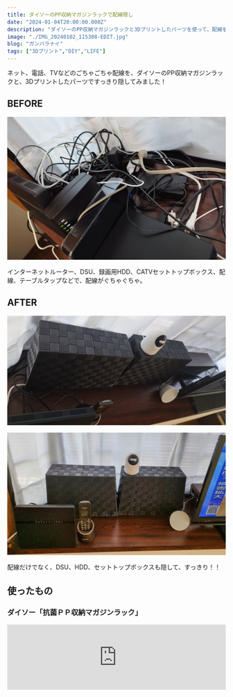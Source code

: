 ```yaml
---
title: ダイソーのPP収納マガジンラックで配線隠し
date: "2024-01-04T20:00:00.000Z"
description: "ダイソーのPP収納マガジンラックと3Dプリントしたパーツを使って、配線をきれいに隠してみました！"
image: "./IMG_20240102_115308-EDIT.jpg"
blog: "ガンバラナイ"
tags: ["3Dプリント","DIY","LIFE"]
---
```

ネット、電話、TVなどのごちゃごちゃ配線を、ダイソーのPP収納マガジンラックと、3Dプリントしたパーツですっきり隠してみました！

## BEFORE
![](IMG_20231224_160903.jpg)

インターネットルーター、DSU、録画用HDD、CATVセットトップボックス、配線、テーブルタップなどで、配線がぐちゃぐちゃ。

## AFTER
![](IMG_20240102_115302.jpg)

![](IMG_20240102_115308-EDIT.jpg)

配線だけでなく、DSU、HDD、セットトップボックスも隠して、すっきり！！

## 使ったもの

### ダイソー「抗菌ＰＰ収納マガジンラック」
<iframe title="抗菌ＰＰ収納マガジンラック" src="https://hatenablog-parts.com/embed?url=https://jp.daisonet.com/collections/living0205/products/4550480256153" style="width:100%;height:150px; max-width:600px; margin-left:auto; margin-right:auto;" frameborder="0" scrolling="no" loading="lazy"></iframe>
